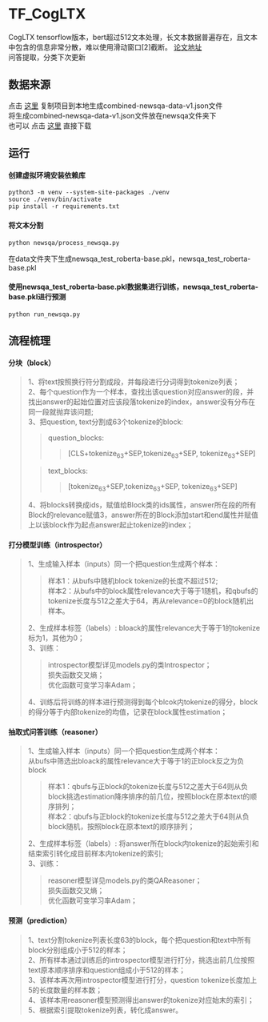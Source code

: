 # TF_CogLTX
CogLTX tensorflow版本，bert超过512文本处理，长文本数据普遍存在，且文本中包含的信息非常分散，难以使用滑动窗口[2]截断。 [论文地址](https://keg.cs.tsinghua.edu.cn/jietang/publications/NIPS20-Ding-et-al-CogLTX.pdf)   
问答提取，分类下次更新

## 数据来源
点击 [这里](https://github.com/Maluuba/newsqa) 复制项目到本地生成combined-newsqa-data-v1.json文件  
将生成combined-newsqa-data-v1.json文件放在newsqa文件夹下  
也可以 点击 [这里](https://www.kaggle.com/fstcap/combinednewsqadatav1json/download) 直接下载

## 运行
#### 创建虚拟环境安装依赖库
``` 
python3 -m venv --system-site-packages ./venv
source ./venv/bin/activate
pip install -r requirements.txt
```
#### 将文本分割
```
python newsqa/process_newsqa.py
```
在data文件夹下生成newsqa_test_roberta-base.pkl，newsqa_test_roberta-base.pkl
#### 使用newsqa_test_roberta-base.pkl数据集进行训练，newsqa_test_roberta-base.pkl进行预测
```
python run_newsqa.py
```
## 流程梳理
#### 分块（block）
> 1、将text按照换行符分割成段，并每段进行分词得到tokenize列表；  
> 2、每个question作为一个样本，查找出该question对应answer的段，并找出answer的起始位置对应该段落tokenize的index，answer没有分布在同一段就抛弃该问题;  
> 3、把question, text分割成63个tokenize的block:  
>> question_blocks:   
>>> [CLS+tokenize<sub>63</sub>+SEP,tokenize<sub>63</sub>+SEP, tokenize<sub>63</sub>+SEP]   
> 
>> text_blocks:   
>>> [tokenize<sub>63</sub>+SEP,tokenize<sub>63</sub>+SEP, tokenize<sub>63</sub>+SEP]   
> 
> 4、将blocks转换成ids，赋值给Block类的ids属性，answer所在段的所有Block的relevance赋值3，answer所在的Block添加start和end属性并赋值上以该block作为起点answer起止tokenize的index； 
#### 打分模型训练（introspector）
> 1、生成输入样本（inputs）同一个把question生成两个样本：
>> 样本1：从bufs中随机block tokenize的长度不超过512;  
>> 样本2：从bufs中的block属性relevance大于等于1随机，和qbufs的tokenize长度与512之差大于64，再从relevance=0的block随机出样本。
> 
> 2、生成样本标签（labels）: bloack的属性relevance大于等于1的tokenize标为1，其他为0；  
> 3、训练：
>> introspector模型详见models.py的类Introspector；  
>> 损失函数交叉熵；  
>> 优化函数可变学习率Adam；  
> 
> 4、训练后将训练的样本进行预测得到每个blcok内tokenize的得分，block的得分等于内部tokenize的均值，记录在block属性estimation；  
#### 抽取式问答训练（reasoner）
> 1、生成输入样本（inputs）同一个把question生成两个样本：  
> 从bufs中筛选出bloack的属性relevance大于等于1的正block反之为负block  
>> 样本1：qbufs与正block的tokenize长度与512之差大于64则从负block挑选estimation降序排序的前几位，按照block在原本text的顺序排列；  
>> 样本2：qbufs与正block的tokenize长度与512之差大于64则从负block随机，按照block在原本text的顺序排列；  
> 
> 2、生成样本标签（labels）:  将answer所在block内tokenize的起始索引和结束索引转化成目前样本内tokenize的索引;  
> 3、训练：
>> reasoner模型详见models.py的类QAReasoner；  
>> 损失函数交叉熵；  
>> 优化函数可变学习率Adam；  
#### 预测（prediction）
> 1、text分割tokenize列表长度63的block，每个把question和text中所有block分别组成小于512的样本；  
> 2、所有样本通过训练后的introspector模型进行打分，挑选出前几位按照text原本顺序排序和question组成小于512的样本；  
> 3、该样本再次用introspector模型进行打分，question tokenize长度加上5的长度数量的样本数；  
> 4、该样本用reasoner模型预测得出answer的tokenize对应始末的索引；  
> 5、根据索引提取tokenize列表，转化成answer。
